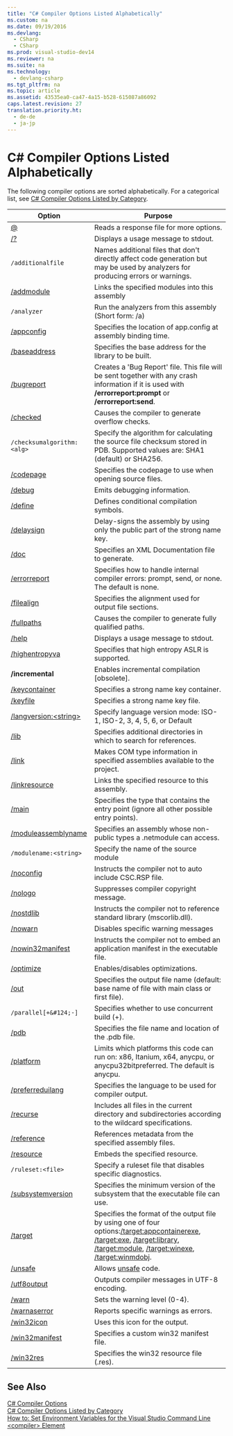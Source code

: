 ```yaml
---
title: "C# Compiler Options Listed Alphabetically"
ms.custom: na
ms.date: 09/19/2016
ms.devlang: 
  - CSharp
  - CSharp
ms.prod: visual-studio-dev14
ms.reviewer: na
ms.suite: na
ms.technology: 
  - devlang-csharp
ms.tgt_pltfrm: na
ms.topic: article
ms.assetid: 43535ea0-ca47-4a15-b528-615087a86092
caps.latest.revision: 27
translation.priority.ht: 
  - de-de
  - ja-jp
---
```

# C# Compiler Options Listed Alphabetically
The following compiler options are sorted alphabetically. For a categorical list, see [C# Compiler Options Listed by Category](../vs140/C#-Compiler-Options-Listed-by-Category.md).  
  
|Option|Purpose|  
|------------|-------------|  
|[@](../vs140/@--C#-Compiler-Options-.md)|Reads a response file for more options.|  
|[/?](../vs140/-help------C#-Compiler-Options-.md)|Displays a usage message to stdout.|  
|`/additionalfile`|Names additional files that don't directly affect code generation but may be used by analyzers for producing errors or warnings.|  
|[/addmodule](../Topic/-addmodule%20\(C%23%20Compiler%20Options\).md)|Links the specified modules into this assembly|  
|`/analyzer`|Run the analyzers from this assembly (Short form: /a)|  
|[/appconfig](../vs140/-appconfig--C#-Compiler-Options-.md)|Specifies the location of app.config at assembly binding time.|  
|[/baseaddress](../Topic/-baseaddress%20\(C%23%20Compiler%20Options\).md)|Specifies the base address for the library to be built.|  
|[/bugreport](../vs140/-bugreport--C#-Compiler-Options-.md)|Creates a 'Bug Report' file. This file will be sent together with any crash information if it is used with **/errorreport:prompt** or **/errorreport:send**.|  
|[/checked](../Topic/-checked%20\(C%23%20Compiler%20Options\).md)|Causes the compiler to generate overflow checks.|  
|`/checksumalgorithm:<alg>`|Specify the algorithm for calculating the source file checksum stored in PDB.  Supported values are: SHA1 (default) or SHA256.|  
|[/codepage](../vs140/-codepage--C#-Compiler-Options-.md)|Specifies the codepage to use when opening source files.|  
|[/debug](../Topic/-debug%20\(C%23%20Compiler%20Options\).md)|Emits debugging information.|  
|[/define](../Topic/-define%20\(C%23%20Compiler%20Options\).md)|Defines conditional compilation symbols.|  
|[/delaysign](../Topic/-delaysign%20\(C%23%20Compiler%20Options\).md)|Delay-signs the assembly by using only the public part of the strong name key.|  
|[/doc](../Topic/-doc%20\(C%23%20Compiler%20Options\).md)|Specifies an XML Documentation file to generate.|  
|[/errorreport](../Topic/-errorreport%20\(C%23%20Compiler%20Options\).md)|Specifies how to handle internal compiler errors: prompt, send, or none. The default is none.|  
|[/filealign](../Topic/-filealign%20\(C%23%20Compiler%20Options\).md)|Specifies the alignment used for output file sections.|  
|[/fullpaths](../vs140/-fullpaths--C#-Compiler-Options-.md)|Causes the compiler to generate fully qualified paths.|  
|[/help](../vs140/-help------C#-Compiler-Options-.md)|Displays a usage message to stdout.|  
|[/highentropyva](../vs140/-highentropyva--C#-Compiler-Options-.md)|Specifies that high entropy ASLR is supported.|  
|**/incremental**|Enables incremental compilation [obsolete].|  
|[/keycontainer](../Topic/-keycontainer%20\(C%23%20Compiler%20Options\).md)|Specifies a strong name key container.|  
|[/keyfile](../Topic/-keyfile%20\(C%23%20Compiler%20Options\).md)|Specifies a strong name key file.|  
|[/langversion:<string\>](../Topic/-langversion%20\(C%23%20Compiler%20Options\).md)|Specify language version mode: ISO-1, ISO-2, 3, 4, 5, 6, or Default|  
|[/lib](../vs140/-lib--C#-Compiler-Options-.md)|Specifies additional directories in which to search for references.|  
|[/link](../Topic/-link%20\(C%23%20Compiler%20Options\).md)|Makes COM type information in specified assemblies available to the project.|  
|[/linkresource](../Topic/-linkresource%20\(C%23%20Compiler%20Options\).md)|Links the specified resource to this assembly.|  
|[/main](../Topic/-main%20\(C%23%20Compiler%20Options\).md)|Specifies the type that contains the entry point (ignore all other possible entry points).|  
|[/moduleassemblyname](../vs140/-moduleassemblyname--C#-Compiler-Option-.md)|Specifies an assembly whose non-public types a .netmodule can access.|  
|`/modulename:<string>`|Specify the name of the source module|  
|[/noconfig](../vs140/-noconfig--C#-Compiler-Options-.md)|Instructs the compiler not to auto include CSC.RSP file.|  
|[/nologo](../vs140/-nologo--C#-Compiler-Options-.md)|Suppresses compiler copyright message.|  
|[/nostdlib](../Topic/-nostdlib%20\(C%23%20Compiler%20Options\).md)|Instructs the compiler not to reference standard library (mscorlib.dll).|  
|[/nowarn](../vs140/-nowarn--C#-Compiler-Options-.md)|Disables specific warning messages|  
|[/nowin32manifest](../vs140/-nowin32manifest--C#-Compiler-Options-.md)|Instructs the compiler not to embed an application manifest in the executable file.|  
|[/optimize](../vs140/-optimize--C#-Compiler-Options-.md)|Enables/disables optimizations.|  
|[/out](../Topic/-out%20\(C%23%20Compiler%20Options\).md)|Specifies the output file name (default: base name of file with main class or first file).|  
|`/parallel[+&#124;-]`|Specifies whether to use concurrent build (+).|  
|[/pdb](../vs140/-pdb--C#-Compiler-Options-.md)|Specifies the file name and location of the .pdb file.|  
|[/platform](../Topic/-platform%20\(C%23%20Compiler%20Options\).md)|Limits which platforms this code can run on: x86, Itanium, x64, anycpu, or anycpu32bitpreferred. The default is anycpu.|  
|[/preferreduilang](../vs140/-preferreduilang--C#-Compiler-Options-.md)|Specifies the language to be used for compiler output.|  
|[/recurse](../vs140/-recurse--C#-Compiler-Options-.md)|Includes all files in the current directory and subdirectories according to the wildcard specifications.|  
|[/reference](../vs140/-reference--C#-Compiler-Options-.md)|References metadata from the specified assembly files.|  
|[/resource](../Topic/-resource%20\(C%23%20Compiler%20Options\).md)|Embeds the specified resource.|  
|`/ruleset:<file>`|Specify a ruleset file that disables specific diagnostics.|  
|[/subsystemversion](../vs140/-subsystemversion--C#-Compiler-Options-.md)|Specifies the minimum version of the subsystem that the executable file can use.|  
|[/target](../Topic/-target%20\(C%23%20Compiler%20Options\).md)|Specifies the format of the output file by using one of four options:[/target:appcontainerexe](../Topic/-target:appcontainerexe%20\(C%23%20Compiler%20Options\).md), [/target:exe](../vs140/-target-exe--C#-Compiler-Options-.md), [/target:library](../vs140/-target-library--C#-Compiler-Options-.md), [/target:module](../vs140/-target-module--C#-Compiler-Options-.md), [/target:winexe](../Topic/-target:winexe%20\(C%23%20Compiler%20Options\).md),  [/target:winmdobj](../vs140/-target-winmdobj--C#-Compiler-Options-.md).|  
|[/unsafe](../Topic/-unsafe%20\(C%23%20Compiler%20Options\).md)|Allows [unsafe](../vs140/unsafe--C#-Reference-.md) code.|  
|[/utf8output](../vs140/-utf8output--C#-Compiler-Options-.md)|Outputs compiler messages in UTF-8 encoding.|  
|[/warn](../vs140/-warn--C#-Compiler-Options-.md)|Sets the warning level (0-4).|  
|[/warnaserror](../Topic/-warnaserror%20\(C%23%20Compiler%20Options\).md)|Reports specific warnings as errors.|  
|[/win32icon](../vs140/-win32icon--C#-Compiler-Options-.md)|Uses this icon for the output.|  
|[/win32manifest](../vs140/-win32manifest--C#-Compiler-Options-.md)|Specifies a custom win32 manifest file.|  
|[/win32res](../vs140/-win32res--C#-Compiler-Options-.md)|Specifies the win32 resource file (.res).|  
  
## See Also  
 [C# Compiler Options](../vs140/C#-Compiler-Options.md)   
 [C# Compiler Options Listed by Category](../vs140/C#-Compiler-Options-Listed-by-Category.md)   
 [How to: Set Environment Variables for the Visual Studio Command Line](../vs140/How-to--Set-Environment-Variables-for-the-Visual-Studio-Command-Line.md)   
 [<compiler\> Element](assetId:///7a151659-b803-4c27-b5ce-1c4aa0d5a823)
